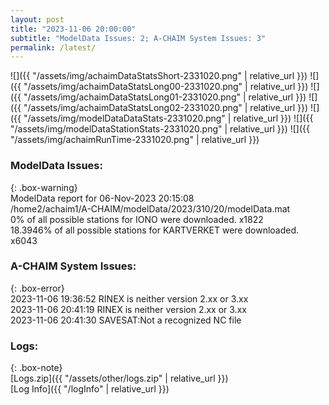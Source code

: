 ```yaml
---
layout: post
title: "2023-11-06 20:00:00"
subtitle: "ModelData Issues: 2; A-CHAIM System Issues: 3"
permalink: /latest/
---
```


![]({{ "/assets/img/achaimDataStatsShort-2331020.png" | relative_url }})
![]({{ "/assets/img/achaimDataStatsLong00-2331020.png" | relative_url }})
![]({{ "/assets/img/achaimDataStatsLong01-2331020.png" | relative_url }})
![]({{ "/assets/img/achaimDataStatsLong02-2331020.png" | relative_url }})
![]({{ "/assets/img/modelDataDataStats-2331020.png" | relative_url }})
![]({{ "/assets/img/modelDataStationStats-2331020.png" | relative_url }})
![]({{ "/assets/img/achaimRunTime-2331020.png" | relative_url }})


### ModelData Issues:  
  
{: .box-warning}  
 ModelData report for 06-Nov-2023 20:15:08   
 /home2/achaim1/A-CHAIM/modelData/2023/310/20/modelData.mat   
 0% of all possible stations for IONO were downloaded. x1822   
 18.3946% of all possible stations for KARTVERKET were downloaded. x6043   
  
### A-CHAIM System Issues:  
  
{: .box-error}  
2023-11-06 19:36:52 RINEX is neither version 2.xx or 3.xx  
2023-11-06 20:41:19 RINEX is neither version 2.xx or 3.xx  
2023-11-06 20:41:30 SAVESAT:Not a recognized NC file  

### Logs:  
  
{: .box-note}  
[Logs.zip]({{ "/assets/other/logs.zip" | relative_url }})  
[Log Info]({{ "/logInfo" | relative_url }})  
